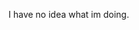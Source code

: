 I have no idea what im doing.
<!---
saabgeek04/saabgeek04 is a ✨ special ✨ repository because its `README.md` (this file) appears on your GitHub profile.
You can click the Preview link to take a look at your changes.
--->
